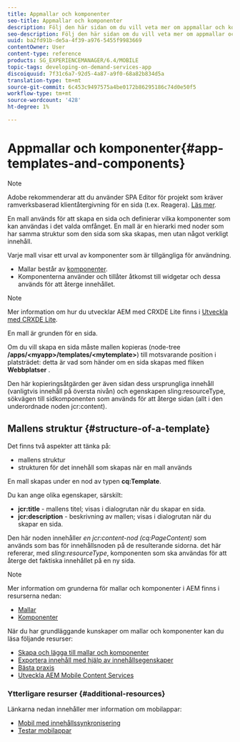 ```yaml
---
title: Appmallar och komponenter
seo-title: Appmallar och komponenter
description: Följ den här sidan om du vill veta mer om appmallar och komponenter. Den innehåller detaljerad information om mallarnas struktur.
seo-description: Följ den här sidan om du vill veta mer om appmallar och komponenter. Den innehåller detaljerad information om mallarnas struktur.
uuid: ba2fd91b-de5a-4f39-a976-5455f9983669
contentOwner: User
content-type: reference
products: SG_EXPERIENCEMANAGER/6.4/MOBILE
topic-tags: developing-on-demand-services-app
discoiquuid: 7f31c6a7-92d5-4a87-a9f0-68a82b834d5a
translation-type: tm+mt
source-git-commit: 6c453c9497575a4be0172b86295186c74d0e50f5
workflow-type: tm+mt
source-wordcount: '428'
ht-degree: 1%

---
```



# Appmallar och komponenter{#app-templates-and-components}

>[!NOTE]
>
>Adobe rekommenderar att du använder SPA Editor för projekt som kräver ramverksbaserad klientåtergivning för en sida (t.ex. Reagera). [Läs mer](/help/sites-developing/spa-overview.md).

En mall används för att skapa en sida och definierar vilka komponenter som kan användas i det valda omfånget. En mall är en hierarki med noder som har samma struktur som den sida som ska skapas, men utan något verkligt innehåll.

Varje mall visar ett urval av komponenter som är tillgängliga för användning.

* Mallar består av [komponenter](/help/sites-developing/components.md).
* Komponenterna använder och tillåter åtkomst till widgetar och dessa används för att återge innehållet.

>[!NOTE]
>
>Mer information om hur du utvecklar AEM med CRXDE Lite finns i [Utveckla med CRXDE Lite](/help/sites-developing/developing-with-crxde-lite.md).

En mall är grunden för en sida.

Om du vill skapa en sida måste mallen kopieras (node-tree **/apps/&lt;myapp>/templates/&lt;mytemplate>**) till motsvarande position i platsträdet: detta är vad som händer om en sida skapas med fliken **Webbplatser** .

Den här kopieringsåtgärden ger även sidan dess ursprungliga innehåll (vanligtvis innehåll på översta nivån) och egenskapen sling:resourceType, sökvägen till sidkomponenten som används för att återge sidan (allt i den underordnade noden jcr:content).

## Mallens struktur {#structure-of-a-template}

Det finns två aspekter att tänka på:

* mallens struktur
* strukturen för det innehåll som skapas när en mall används

En mall skapas under en nod av typen **cq:Template**.

Du kan ange olika egenskaper, särskilt:

* **jcr:title** - mallens titel; visas i dialogrutan när du skapar en sida.
* **jcr:description** - beskrivning av mallen; visas i dialogrutan när du skapar en sida.

Den här noden innehåller *en jcr:content-nod (cq:PageContent)* som används som bas för innehållsnoden på de resulterande sidorna. det här refererar, med *sling:resourceType*, komponenten som ska användas för att återge det faktiska innehållet på en ny sida.

>[!NOTE]
>
>Mer information om grunderna för mallar och komponenter i AEM finns i resurserna nedan:
>
>* [Mallar](/help/sites-developing/templates.md)
>* [Komponenter](/help/sites-developing/components.md)

>



När du har grundläggande kunskaper om mallar och komponenter kan du läsa följande resurser:

* [Skapa och lägga till mallar och komponenter](/help/mobile/mobile-ondemand-app-templates.md)
* [Exportera innehåll med hjälp av innehållsegenskaper](/help/mobile/on-demand-content-properties-exporting.md)
* [Bästa praxis](/help/mobile/best-practices-aem-mobile.md)
* [Utveckla AEM Mobile Content Services](/help/mobile/developing-content-services.md)

### Ytterligare resurser {#additional-resources}

Länkarna nedan innehåller mer information om mobilappar:

* [Mobil med innehållssynkronisering](/help/mobile/mobile-ondemand-contentsync.md)
* [Testar mobilappar](/help/mobile/develop-mobile-apps-testing.md)

